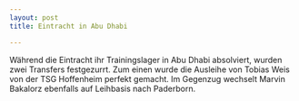 ```yaml
---
layout: post
title: Eintracht in Abu Dhabi

---
```


Während die Eintracht ihr Trainingslager in Abu Dhabi absolviert, wurden zwei Transfers festgezurrt. Zum einen wurde die Ausleihe von Tobias Weis von der TSG Hoffenheim perfekt gemacht. Im Gegenzug wechselt Marvin Bakalorz ebenfalls auf Leihbasis nach Paderborn.


